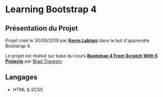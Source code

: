 # Learning Bootstrap 4

## Présentation du Projet

Projet créé le 30/09/2019 par [**Kevin Labtani**](https://github.com/kevin-labtani) dans le but d'apprendre Bootstrap 4.

Le projet est réalisé sur base du cours [**Bootstrap 4 From Scratch With 5 Projects**](https://www.udemy.com/course/bootstrap-4-from-scratch-with-5-projects/) par [Brad Travesty](https://www.traversymedia.com/)

## Langages

- HTML & SCSS

